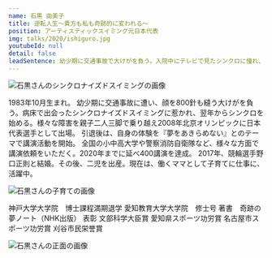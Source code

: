 ```yaml
---
name: 石黒 由美子
title: 逆転人生〜貴方も私も奇跡的に変われる〜
position: アーティスティックスイミング元日本代表
img: talks/2020/ishiguro.jpg
youtubeId: null
detail: false
leadSentence: 幼少期に交通事故で大けがを負う。入院中にテレビで見たシンクロに憧れ、夢ノートへペンを走らせた。「オリンピックにでる！」顔面麻痺、視力障害、難聴など様々な後遺症を乗り越え、2008年北京オリンピック出場。奇跡とも言える逆転劇をみせた彼女が語るのは〝帰る場所があるということ“
---
```


![石黒さんのシンクロナイズドスイミングの画像](https://drive.google.com/file/d/1j9oc2KvhN5WS4_U4S6RxNQziJkr6xFIl/view)

1983年10月生まれ。
幼少期に交通事故に遭い、顔を800針も縫う大けがを負う。病床で出会ったシンクロナイズドスイミングに惹かれ、翌年からシンクロを始める。様々な障害を親子二人三脚で乗り越え2008年北京オリンピックに日本代表選手として出場。
引退後は、自身の体験を『夢をあきらめない』とのテーマで講演活動を開始。
全国の小中高大学や警察消防自衛隊など、様々な方面で講演依頼をいただく。2020年までに延べ400講演を達成。
2017年、競輪選手野口正則と結婚。その後、二児を出産。現在は、働くママとして子育てに仕事に、活躍中。

![石黒さんの子育ての画像](https://drive.google.com/file/d/1uKTBf_gMwZXP3b_cEyZx03twzXBG2hn6/view)

神戸大学大学院　博士課程満期退学
愛知教育大学大学院　修士号
著書　奇跡の夢ノート（NHK出版）
表彰
文部科学大臣賞
愛知県スポーツ功労賞
名古屋市スポーツ功労賞
刈谷市民栄誉賞

![石黒さんの正面の画像](https://drive.google.com/file/d/1MGTxgMJ41vsg96_uOc8oP-vEyOap5eBW/view)
